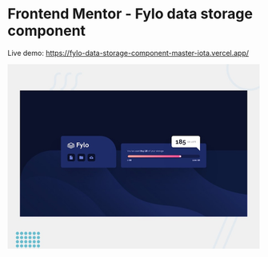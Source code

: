 # Frontend Mentor - Fylo data storage component

Live demo: https://fylo-data-storage-component-master-iota.vercel.app/

![Design preview for the Fylo data storage component coding challenge](./design/desktop-preview.jpg)
